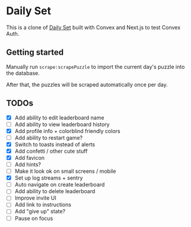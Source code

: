 # Daily Set

This is a clone of [Daily Set](https://www.setgame.com/set/puzzle) built with Convex and Next.js
to test Convex Auth.

## Getting started

Manually run `scrape:scrapePuzzle` to import the current day's puzzle into the database.

After that, the puzzles will be scraped automatically once per day.

## TODOs

- [x] Add ability to edit leaderboard name
- [ ] Add ability to view leaderboard history
- [x] Add profile info + colorblind friendly colors
- [ ] Add ability to restart game?
- [x] Switch to toasts instead of alerts
- [x] Add confetti / other cute stuff
- [x] Add favicon
- [ ] Add hints?
- [ ] Make it look ok on small screens / mobile
- [x] Set up log streams + sentry
- [ ] Auto navigate on create leaderboard
- [ ] Add ability to delete leaderboard
- [ ] Improve invite UI
- [ ] Add link to instructions
- [ ] Add "give up" state?
- [ ] Pause on focus
